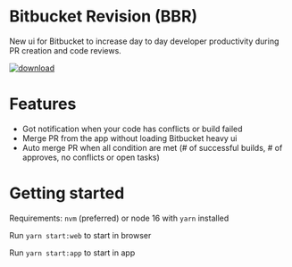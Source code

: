 # Bitbucket Revision (BBR)

New ui for Bitbucket to increase day to day developer productivity during PR creation and code reviews.

[![download](https://img.shields.io/badge/download-macos-blue)](https://github.com/setdvd/bbr/releases/latest/download/BBR.dmg)

# Features

- Got notification when your code has conflicts or build failed
- Merge PR from the app without loading Bitbucket heavy ui
- Auto merge PR when all condition are met (# of successful builds, # of approves, no conflicts or open tasks)

# Getting started

Requirements: `nvm` (preferred) or node 16 with `yarn` installed

Run `yarn start:web` to start in browser

Run `yarn start:app` to start in app
